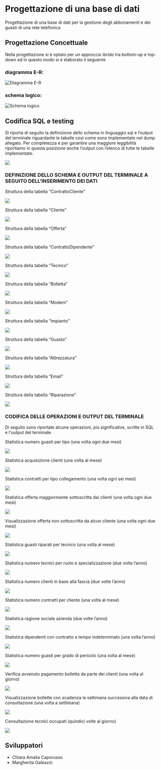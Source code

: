 # Progettazione di una base di dati

Progettazione di una base di dati per la gestione degli abbonamenti e dei guasti di una rete telefonica


## Progettazione Concettuale

Nella progettazione si è optato per un approccio ibrido tra bottom-up e top-down ed in questo modo si è elaborato il seguente 
### diagramma E-R:
![Diagramma E-R](https://github.com/ChiaraAmalia/Progetto-Database/blob/main/immagini%20query%20database/1.jpg)
### schema logico:
![Schema logico](https://github.com/ChiaraAmalia/Progetto-Database/blob/main/immagini%20query%20database/2.jpg)

## Codifica SQL e testing
Si riporta di seguito la definizione dello schema in linguaggio sql e l’output del terminale riguardante le tabelle così come sono implementate nel dump allegato. Per completezza e per garantire una maggiore leggibilità riportiamo in questa posizione anche l’output con l’elenco di tutte le tabelle implementate.

![](https://github.com/ChiaraAmalia/Progetto-Database/blob/main/immagini%20query%20database/showtables.png)

### DEFINIZIONE DELLO SCHEMA E OUTPUT DEL TERMINALE A SEGUITO DELL’INSERIMENTO DEI DATI 
Struttura della tabella “ContrattoCliente”

![](https://github.com/ChiaraAmalia/Progetto-Database/blob/main/immagini%20query%20database/selectContrattoCliente.png)

Struttura della tabella “Cliente”

![](https://github.com/ChiaraAmalia/Progetto-Database/blob/main/immagini%20query%20database/selectCliente.png)

Struttura della tabella “Offerta”

![](https://github.com/ChiaraAmalia/Progetto-Database/blob/main/immagini%20query%20database/selectOfferta.png)

Struttura della tabella “ContrattoDipendente”

![](https://github.com/ChiaraAmalia/Progetto-Database/blob/main/immagini%20query%20database/selectContrattoDipendente.png)

Struttura della tabella “Tecnico”

![](https://github.com/ChiaraAmalia/Progetto-Database/blob/main/immagini%20query%20database/selectTecnico.png)

Struttura della tabella “Bolletta”

![](https://github.com/ChiaraAmalia/Progetto-Database/blob/main/immagini%20query%20database/selectBolletta.png)

Struttura della tabella “Modem”

![](https://github.com/ChiaraAmalia/Progetto-Database/blob/main/immagini%20query%20database/selectModem.png)

Struttura della tabella “Impianto”

![](https://github.com/ChiaraAmalia/Progetto-Database/blob/main/immagini%20query%20database/selectImpianto.png)

Struttura della tabella “Guasto”

![](https://github.com/ChiaraAmalia/Progetto-Database/blob/main/immagini%20query%20database/selectGuasto.png)

Struttura della tabella “Attrezzatura”

![](https://github.com/ChiaraAmalia/Progetto-Database/blob/main/immagini%20query%20database/selectAttrezzatura.png)

Struttura della tabella “Email”

![](https://github.com/ChiaraAmalia/Progetto-Database/blob/main/immagini%20query%20database/selectEmail.png)

Struttura della tabella “Riparazione”

![](https://github.com/ChiaraAmalia/Progetto-Database/blob/main/immagini%20query%20database/selectRiparazione.png)

### CODIFICA DELLE OPERAZIONI E OUTPUT DEL TERMINALE

Di seguito sono riportate alcune operazioni, più significative, scritte in SQL e l'output del terminale.

Statistica numero guasti per tipo (una volta ogni due mesi)

![](https://github.com/ChiaraAmalia/Progetto-Database/blob/main/immagini%20query%20database/query28.png)

Statistica acquisizione clienti (una volta al mese)

![](https://github.com/ChiaraAmalia/Progetto-Database/blob/main/immagini%20query%20database/query29.png)

Statistica contratti per tipo collegamento (una volta ogni sei mesi)

![](https://github.com/ChiaraAmalia/Progetto-Database/blob/main/immagini%20query%20database/quey30.png)

Statistica offerta maggiormente sottoscritta dai clienti (una volta
ogni due mesi)

![](https://github.com/ChiaraAmalia/Progetto-Database/blob/main/immagini%20query%20database/query31.png)

Visualizzazione offerta non sottoscritta da alcun cliente (una volta
ogni due mesi)

![](https://github.com/ChiaraAmalia/Progetto-Database/blob/main/immagini%20query%20database/query32.png)

Statistica guasti riparati per tecnico (una volta al mese)

![](https://github.com/ChiaraAmalia/Progetto-Database/blob/main/immagini%20query%20database/query33.png)

Statistica numero tecnici per ruolo e specializzazione (due volte
l’anno)

![](https://github.com/ChiaraAmalia/Progetto-Database/blob/main/immagini%20query%20database/query34.png)

Statistica numero clienti in base alla fascia (due volte l’anno)

![](https://github.com/ChiaraAmalia/Progetto-Database/blob/main/immagini%20query%20database/query36.png)

Statistica numero contratti per cliente (una volta al mese)

![](https://github.com/ChiaraAmalia/Progetto-Database/blob/main/immagini%20query%20database/query37.png)

Statistica ragione sociale azienda (due volte l’anno)

![](https://github.com/ChiaraAmalia/Progetto-Database/blob/main/immagini%20query%20database/query38.png)

Statistica dipendenti con contratto a tempo indeterminato (una
volta l’anno)

![](https://github.com/ChiaraAmalia/Progetto-Database/blob/main/immagini%20query%20database/query39.png)

Statistica numero guasti per grado di pericolo (una volta al mese)

![](https://github.com/ChiaraAmalia/Progetto-Database/blob/main/immagini%20query%20database/query40.png)

Verifica avvenuto pagamento bolletta da parte dei clienti (una
volta al giorno)

![](https://github.com/ChiaraAmalia/Progetto-Database/blob/main/immagini%20query%20database/query41.png)

Visualizzazione bollette con scadenza la settimana successiva alla
data di consultazione (una volta a settimana)

![](https://github.com/ChiaraAmalia/Progetto-Database/blob/main/immagini%20query%20database/query42.png)

Consultazione tecnici occupati (quindici volte al giorno)

![](https://github.com/ChiaraAmalia/Progetto-Database/blob/main/immagini%20query%20database/query44.png)

## Sviluppatori

 - Chiara Amalia Caporusso
 - Margherita Galeazzi
